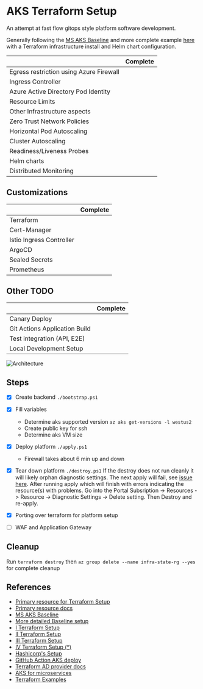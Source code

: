 # AKS Terraform Setup

An attempt at fast flow gitops style platform software development.

Generally following the [MS AKS Baseline](https://github.com/mspnp/aks-baseline) and more complete example [here](https://github.com/Azure-Samples/private-aks-cluster-terraform-devops) with a Terraform infrastructure install and Helm chart configuration.

|                                         | Complete
|-----------------------------------------|-------
| Egress restriction using Azure Firewall |
| Ingress Controller                      |
| Azure Active Directory Pod Identity     |
| Resource Limits                         |
| Other Infrastructure aspects            |
| Zero Trust Network Policies             |
| Horizontal Pod Autoscaling              |
| Cluster Autoscaling                     |
| Readiness/Liveness Probes               |
| Helm charts                             |
| Distributed Monitoring                  |

## Customizations

|                          | Complete
|--------------------------|-------
| Terraform                |
| Cert-Manager             |
| Istio Ingress Controller |
| ArgoCD                   |
| Sealed Secrets           |
| Prometheus               |

## Other TODO

|                               | Complete
|-------------------------------|-------
| Canary Deploy                 |
| Git Actions Application Build |
| Test integration (API, E2E)   |
| Local Development Setup       |

![Architecture](https://github.com/jstarman/private-aks-cluster-terraform-devops/blob/main/images/normalized-architecture.png)

## Steps

- [x] Create backend `./bootstrap.ps1`
- [x] Fill variables
  - Determine aks supported version `az aks get-versions -l westus2`
  - Create public key for ssh
  - Determine aks VM size
- [x] Deploy platform `./apply.ps1`
  - Firewall takes about 6 min up and down
- [x] Tear down platform `./destroy.ps1`
  If the destroy does not run cleanly it will likely orphan diagnostic settings. The next apply will fail, see [issue here](https://github.com/hashicorp/terraform-provider-azurerm/issues/6389). After running apply which will finish with errors indicating the resource(s) with problems. Go into the Portal Subsription -> Resources -> Resource -> Diagnostic Settings -> Delete setting. Then Destroy and re-apply.
- [x] Porting over terraform for platform setup

- [ ] WAF and Application Gateway

## Cleanup

Run `terraform destroy` then `az group delete --name infra-state-rg --yes` for complete cleanup

## References

- [Primary resource for Terraform Setup](https://github.com/Azure-Samples/private-aks-cluster-terraform-devops)
- [Primary resource docs](https://docs.microsoft.com/en-us/azure/architecture/example-scenario/aks-firewall/aks-firewall)
- [MS AKS Baseline](https://github.com/mspnp/aks-baseline)
- [More detailed Baseline setup](https://github.com/mspnp/aks-fabrikam-dronedelivery)
- [I Terraform Setup](https://github.com/mofaizal/rampup-project)
- [II Terraform Setup](https://github.com/pliniogsnascimento/aks-gitops-lab)
- [III Terraform Setup](https://github.com/J0hn-B/eshop-aks)
- [IV Terraform Setup (*)](https://github.com/mathieu-benoit/myakscluster)
- [Hashicorp's Setup](https://github.com/hashicorp/learn-terraform-provision-aks-cluster)
- [GitHub Action AKS deploy](https://docs.microsoft.com/en-us/azure/aks/kubernetes-action)
- [Terraform AD provider docs](https://registry.terraform.io/providers/hashicorp/azuread/latest/docs)
- [AKS for microservices](https://docs.microsoft.com/en-us/azure/architecture/reference-architectures/containers/aks-microservices/aks-microservices-advanced)
- [Terraform Examples](https://github.com/hashicorp/terraform-provider-azurerm/tree/main/examples/kubernetes)
